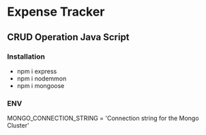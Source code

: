 # Expense Tracker 

## CRUD Operation Java Script

### Installation

- npm i express
- npm i nodemmon
- npm i mongoose

### ENV

MONGO_CONNECTION_STRING = 'Connection string for the Mongo Cluster'
